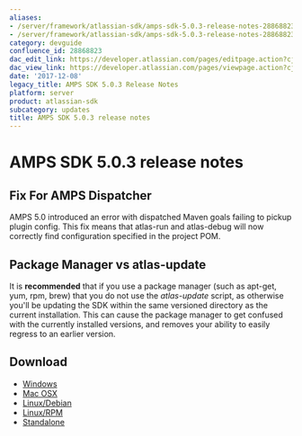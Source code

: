 ```yaml
---
aliases:
- /server/framework/atlassian-sdk/amps-sdk-5.0.3-release-notes-28868823.html
- /server/framework/atlassian-sdk/amps-sdk-5.0.3-release-notes-28868823.md
category: devguide
confluence_id: 28868823
dac_edit_link: https://developer.atlassian.com/pages/editpage.action?cjm=wozere&pageId=28868823
dac_view_link: https://developer.atlassian.com/pages/viewpage.action?cjm=wozere&pageId=28868823
date: '2017-12-08'
legacy_title: AMPS SDK 5.0.3 Release Notes
platform: server
product: atlassian-sdk
subcategory: updates
title: AMPS SDK 5.0.3 release notes
---
```

# AMPS SDK 5.0.3 release notes

## Fix For AMPS Dispatcher

AMPS 5.0 introduced an error with dispatched Maven goals failing to pickup plugin config. This fix means that atlas-run and atlas-debug will now correctly find configuration specified in the project POM.

## Package Manager vs atlas-update

It is **recommended** that if you use a package manager (such as apt-get, yum, rpm, brew) that you do not use the *atlas-update* script, as otherwise you'll be updating the SDK within the same versioned directory as the current installation. This can cause the package manager to get confused with the currently installed versions, and removes your ability to easily regress to an earlier version.

## Download

-   <a href="https://marketplace.atlassian.com/plugins/atlassian-plugin-sdk-windows" class="external-link">Windows</a>
-   <a href="https://marketplace.atlassian.com/plugins/atlassian-plugin-sdk-mac" class="external-link">Mac OSX</a>
-   <a href="https://marketplace.atlassian.com/plugins/atlassian-plugin-sdk-deb" class="external-link">Linux/Debian</a>
-   <a href="https://marketplace.atlassian.com/plugins/atlassian-plugin-sdk-rpm" class="external-link">Linux/RPM</a>
-   <a href="https://marketplace.atlassian.com/plugins/atlassian-plugin-sdk-tgz" class="external-link">Standalone</a>

































































































































































































































































































